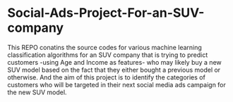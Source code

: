 # Social-Ads-Project-For-an-SUV-company
This REPO conatins the source codes for various  machine learning classification algorithms for an SUV company that is trying to predict customers -using Age and Income as features- who may likely buy a new SUV model based on the fact that they either bought a previous model or  otherwise. And the aim of this project is to identify the categories of customers who will be targeted in their next social media ads campaign for the new SUV model.
